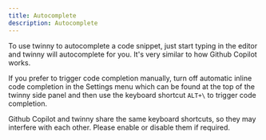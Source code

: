 ```yaml
---
title: Autocomplete 
description: Autocomplete  
---
```


To use twinny to autocomplete a code snippet, just start typing in the editor and twinny will autocomplete for you. It's very similar to how Github Copilot works.

If you prefer to trigger code completion manually, turn off automatic inline code completion in the Settings menu which can be found at the top of the twinny side panel and then use the keyboard shortcut `ALT+\` to trigger code completion.

Github Copilot and twinny share the same keyboard shortcuts, so they may interfere with each other. Please enable or disable them if required.
